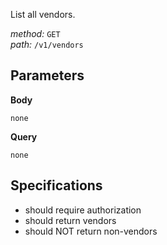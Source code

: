 List all vendors.  
  
*method:* `GET`  
*path:* `/v1/vendors`  
  
Parameters  
-----------  
  
**Body**  
  
`none`  
  
**Query**  
  
`none`  
  
Specifications  
--------------  
  
- should require authorization  
- should return vendors  
- should NOT return non-vendors  

